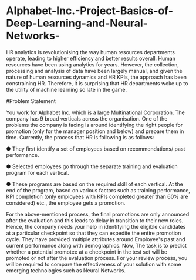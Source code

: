 # Alphabet-Inc.-Project-Basics-of-Deep-Learning-and-Neural-Networks-

HR analytics is revolutionising the way human resources departments operate, leading to higher efficiency and better results overall. Human resources have been using analytics for years. However, the collection, processing and analysis of data have been largely manual, and given the nature of human resources dynamics and HR KPIs, the approach has been constraining HR. Therefore, it is surprising that HR departments woke up to the utility of machine learning so late in the game.

#Problem Statement

You work for Alphabet Inc. which is a large Multinational Corporation. The company has 9 broad verticals across the organisation. One of the problems the company is facing is around identifying the right people for promotion (only for the manager position and below) and prepare them in time.
Currently, the process that HR is following is as follows:

●	They first identify a set of employees based on recommendations/ past performance.

●	Selected employees go through the separate training and evaluation program for each vertical.

●	These programs are based on the required skill of each vertical. At the end of the program, based on various factors such as training performance, KPI completion (only employees with KPIs completed greater than 60% are considered) etc., the employee gets a promotion.
 
For the above-mentioned process, the final promotions are only announced after the evaluation and this leads to delay in transition to their new roles. Hence, the company needs your help in identifying the eligible candidates at a particular checkpoint so that they can expedite the entire promotion cycle.
They have provided multiple attributes around Employee's past and current performance along with demographics. Now, The task is to predict whether a potential promotee at a checkpoint in the test set will be promoted or not after the evaluation process. For your review process, you will be required to compare the effectiveness of your solution with some emerging technologies such as Neural Networks.
